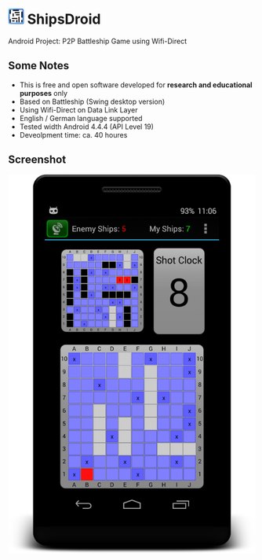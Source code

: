 # <img src="res/drawable/ic_launcher.png" width="32px" /> ShipsDroid

Android Project: P2P Battleship Game using Wifi-Direct

## Some Notes

* This is free and open software developed for **research and educational purposes** only
* Based on Battleship (Swing desktop version)
* Using Wifi-Direct on Data Link Layer
* English / German language supported
* Tested width Android 4.4.4 (API Level 19)
* Deveolpment time: ca. 40 houres

## Screenshot

![alt tag](docs/shipsdroid.png)
